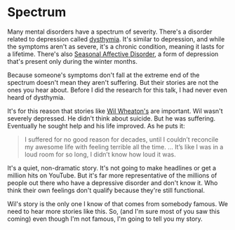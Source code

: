# Spectrum

Many mental disorders have a spectrum of severity. There's a disorder related to depression called [dysthymia][dysthymia]. It's similar to depression, and while the symptoms aren't as severe, it's a chronic condition, meaning it lasts for a lifetime. There's also [Seasonal Affective Disorder][sad], a form of depression that's present only during the winter months.

Because someone's symptoms don't fall at the extreme end of the spectrum doesn't mean they aren't suffering. But their stories are not the ones you hear about. Before I did the research for this talk, I had never even heard of dysthymia.

It's for this reason that stories like [Wil Wheaton's][wheaton] are important. Wil wasn't severely depressed. He didn't think about suicide. But he was suffering. Eventually he sought help and his life improved. As he puts it:

> I suffered for no good reason for decades, until I couldn’t reconcile my awesome life with feeling terrible all the time.
> ...
> It’s like I was in a loud room for so long, I didn’t know how loud it was.

It's a quiet, non-dramatic story. It's not going to make headlines or get a million hits on YouTube. But it's far more representative of the millions of people out there who have a depressive disorder and don't know it. Who think their own feelings don't qualify because they're still functional.

Wil's story is the only one I know of that comes from somebody famous. We need to hear more stories like this. So, (and I'm sure most of you saw this coming) even though I'm not famous, I'm going to tell you my story.

[dysthymia]: http://serendip.brynmawr.edu/bb/neuro/neuro98/202s98-paper3/Miller3.html
[sad]: https://www.nlm.nih.gov/medlineplus/seasonalaffectivedisorder.html
[wheaton]: http://wilwheaton.net/2012/09/depression-lies/
